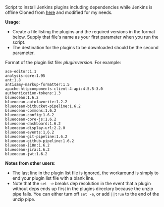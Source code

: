 
Script to install Jenkins plugins including dependencies while Jenkins is offline
Cloned from [here](https://gist.github.com/chuxau/6bc42f0f271704cd4e91) and modified for my needs.

**Usage**:

* Create a file listing the plugins and the required versions in the format below. Supply that file's name as your first parameter when you run the script.
* The destination for the plugins to be downloaded should be the second parameter.

Format of the plugin list file: *plugin:version*. For example:

``` 
ace-editor:1.1
analysis-core:1.95
ant:1.8
antisamy-markup-formatter:1.5
apache-httpcomponents-client-4-api:4.5.5-3.0
authentication-tokens:1.3
blueocean:1.6.2
blueocean-autofavorite:1.2.2
blueocean-bitbucket-pipeline:1.6.2
blueocean-commons:1.6.2
blueocean-config:1.6.2
blueocean-core-js:1.6.2
blueocean-dashboard:1.6.2
blueocean-display-url:2.2.0
blueocean-events:1.6.2
blueocean-git-pipeline:1.6.2
blueocean-github-pipeline:1.6.2
blueocean-i18n:1.6.2
blueocean-jira:1.6.2
blueocean-jwt:1.6.2
```

**Notes from other users**:

* The last line in the plugin list file is ignored, the workaround is simply to end your plugin list file with a blank line.
* Note that the `set -e` breaks dep resolution in the event that a plugin without deps ends up first in the plugins directory because the unzip pipe fails. You can either turn off `set -e`, or add `||true` to the end of the unzip pipe.